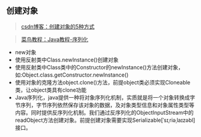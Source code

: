## 创建对象
> [csdn博客：创建对象的5种方式](https://blog.csdn.net/m0_38016268/article/details/82957536Java "创建对象的5种方式")

> [菜鸟教程：Java教程-序列化](https://www.runoob.com/java/java-serialization.html "Java教程-序列化")


- new对象
- 使用反射类中Class.newInstance()创建对象
- 使用反射类中Class类中的Constructor的newInstance()方法创建对象，如:Object.class.getConstructor.newInstance()
- 使用对象的克隆方法object.clone()方法，前提object类必须实现Cloneable类，让object类具有clone功能
- Java序列化，java提供一种将对象序列化机制，实质就是将一个对象转换成字节序列，字节序列依然保存该对象的数据，及对象类型信息和对象属性类型等内容。同时提供反序列化机制。我们通过反序列化的ObjectInputStream中的readObject方法创建对象。前提创建对象需要实现Serializable[ˈsɪˌriəˌlaɪzəbl]接口。





